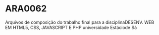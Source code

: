 # ARA0062
Arquivos de composição do trabalho final para a disciplinaDESENV. WEB EM HTML5, CSS, JAVASCRIPT E PHP universidade Estáciode Sá
